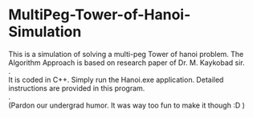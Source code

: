 # MultiPeg-Tower-of-Hanoi-Simulation
This is a simulation of solving a multi-peg Tower of hanoi problem.
The Algorithm Approach is based on research paper of Dr. M. Kaykobad sir.  
.  
It is coded in C++.
Simply run the Hanoi.exe application.
Detailed instructions are provided in this program.  
.  
(Pardon our undergrad humor. It was way too fun to make it though :D )
